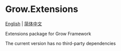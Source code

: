 # Grow.Extensions

[English](README.md) | [简体中文](README.zh-CN.md)

Extensions package for Grow Framework

The current version has no third-party dependencies